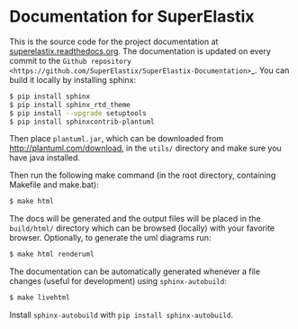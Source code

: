 Documentation for SuperElastix
==============================

This is the source code for the project documentation at [superelastix.readthedocs.org](http://superelastix.readthedocs.org/). The documentation is updated on every commit to the `Github repository <https://github.com/SuperElastix/SuperElastix-Documentation>`_. You can build it locally by installing sphinx: 

```bash
$ pip install sphinx
$ pip install sphinx_rtd_theme
$ pip install --upgrade setuptools
$ pip install sphinxcontrib-plantuml
```

Then place `plantuml.jar`, which can be downloaded from http://plantuml.com/download, in the `utils/` directory and make sure you have java installed.

Then run the following make command (in the root directory, containing Makefile and make.bat):

```bash
$ make html
```

The docs will be generated and the output files will be placed in the `build/html/` directory which can be browsed (locally) with your favorite browser. Optionally, to generate the uml diagrams run:

```bash
$ make html renderuml
```

The documentation can be automatically generated whenever a file changes (useful for development) using `sphinx-autobuild`:

```bash
$ make livehtml
```

Install `sphinx-autobuild` with `pip install sphinx-autobuild`.
